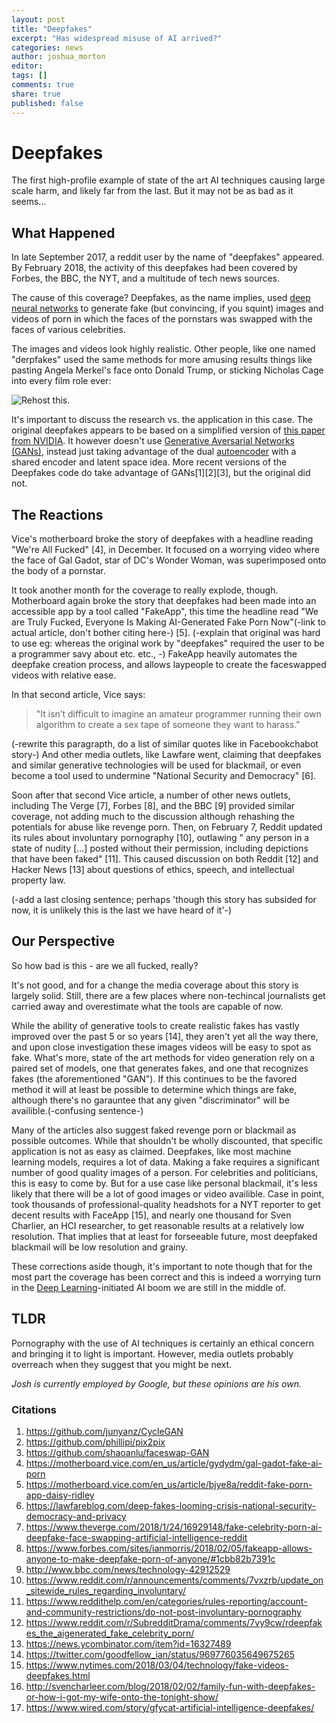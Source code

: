 ```yaml
---
layout: post
title: "Deepfakes"
excerpt: "Has widespread misuse of AI arrived?"
categories: news
author: joshua_morton
editor: 
tags: []
comments: true
share: true
published: false
---
```


# Deepfakes

The first high-profile example of state of the art AI techniques causing large scale harm, 
and likely far from the last. But it may not be as bad as it seems...

## What Happened

In late September 2017, a reddit user by the name of "deepfakes" appeared. By
February 2018, the activity of this deepfakes had been covered by Forbes, the BBC, the NYT, and 
a multitude of tech news sources.

The cause of this coverage? Deepfakes, as the name implies, used [deep](http://theai.wiki/Deep%20Learning) [neural
networks](http://theai.wiki/Neural%20Network) to generate fake (but convincing, if you squint) images and videos of
 porn in which the faces of the pornstars was swapped with the faces of various celebrities.

The images and videos look highly realistic. Other people, like one named
"derpfakes" used the same methods for more amusing results things like pasting
Angela Merkel's face onto Donald Trump, or sticking Nicholas Cage into every
film role ever:

![Rehost this.](https://thumbor.forbes.com/thumbor/960x0/smart/https%3A%2F%2Fblogs-images.forbes.com%2Fianmorris%2Ffiles%2F2018%2F02%2FUntitled-5-1200x675.jpg%3Fwidth%3D960)

It's important to discuss the research vs. the application in this case. The
original deepfakes appears to be based on a simplified version of [this paper
from NVIDIA](https://arxiv.org/abs/1703.00848). It however doesn't use
[Generative Aversarial Networks (GANs)](http://theai.wiki/Generative%20Adversarial%20Network%20%28GAN%29), instead just taking advantage of the dual
[autoencoder](http://theai.wiki/Autoencoder) with a shared encoder and latent space idea. More recent versions of
the Deepfakes code do take advantage of GANs[1][2][3], but the original did not.

## The Reactions

Vice's motherboard broke the story of deepfakes with a headline reading "We're
All Fucked" [4], in December. It focused on a worrying video where the face of
Gal Gadot, star of DC's Wonder Woman, was superimposed onto the body of a pornstar.

It took another month for the coverage to really explode, though. Motherboard
again broke the story that deepfakes had been made into an accessible app by a tool called
"FakeApp", this time the headline read "We are Truly Fucked, Everyone Is Making
AI-Generated Fake Porn Now"(-link to actual article, don't bother citing here-) [5]. (-explain that original was hard to use eg: whereas the original work by "deepfakes" required the user to be a programmer savy about etc. etc., -) FakeApp heavily automates the deepfake creation
process, and allows laypeople to create the faceswapped videos with relative
ease.

In that second article, Vice says:

> "It isn’t difficult to imagine an amateur
programmer running their own algorithm to create a sex tape of someone they want
to harass." 

(-rewrite this paragrapth, do a list of similar quotes like in Facebookchabot story-)
And other media outlets, like Lawfare went, claiming that deepfakes
and similar generative technologies will be used for blackmail, or even become a
tool used to undermine "National Security and Democracy" [6].

Soon after that second Vice article, a number of other news outlets, including
The Verge [7], Forbes [8], and the BBC [9] provided similar coverage, not adding
much to the discussion although rehashing the potentials for abuse like revenge
porn. Then, on February 7, Reddit updated its rules about involuntary
pornography [10], outlawing " any person in a state of nudity [...] posted without
their permission, including depictions that have been faked" [11]. This caused
discussion on both Reddit [12] and Hacker News [13] about questions of ethics,
speech, and intellectual property law. 

(-add a last closing sentence; perhaps 'though this story has subsided for now, it is unlikely this is the last we have heard of it'-)

## Our Perspective

So how bad is this - are we all fucked, really?

It's not good, and for a change the media coverage about this story is largely solid. Still, there are a
few places where non-techincal journalists get carried away and overestimate what the tools are
capable of now. 

While the ability of generative tools to create realistic fakes has vastly
improved over the past 5 or so years [14], they aren't yet all the way there,
and upon close investigation these images videos will be easy to spot as fake. What's
more, state of the art methods for video generation rely on a paired set of
models, one that generates fakes, and one that recognizes fakes (the aforementioned "GAN"). 
If this continues to be the favored method it will at least be possible to determine which things are fake, 
although there's no garauntee that any given "discriminator" will be availible.(-confusing sentence-)

Many of the articles also suggest faked revenge porn or blackmail as possible
outcomes. While that shouldn't be wholly discounted, that specific application
is not as easy as claimed. Deepfakes, like most machine learning models,
requires a lot of data. Making a fake requires a significant number of good
quality images of a person. For celebrities and politicians, this is easy to
come by. But for a use case like personal blackmail, it's less likely that
there will be a lot of good images or video availible. Case in point,
 took thousands of professional-quality headshots for a NYT reporter to get
decent results with FaceApp [15], and nearly one thousand for Sven Charlier, an
HCI researcher, to get reasonable results at a relatively low resolution. That
implies that at least for forseeable future, most deepfaked blackmail will be
low resolution and grainy.

These corrections aside though, it's important to note though that for the most part the coverage has been correct and this is indeed a worrying turn in the [Deep Learning](http://theai.wiki/Deep%20Learning)-initiated AI boom we are still in the middle of.

## TLDR

Pornography with the use of AI techniques is certainly an ethical concern and bringing it to light
is important. However, media outlets probably overreach when they
suggest that you might be next.

*Josh is currently employed by Google, but these opinions are his own.*



### Citations
1. https://github.com/junyanz/CycleGAN
2. https://github.com/phillipi/pix2pix
3. https://github.com/shaoanlu/faceswap-GAN
4. https://motherboard.vice.com/en_us/article/gydydm/gal-gadot-fake-ai-porn
5. https://motherboard.vice.com/en_us/article/bjye8a/reddit-fake-porn-app-daisy-ridley
6. https://lawfareblog.com/deep-fakes-looming-crisis-national-security-democracy-and-privacy
7. https://www.theverge.com/2018/1/24/16929148/fake-celebrity-porn-ai-deepfake-face-swapping-artificial-intelligence-reddit
8. https://www.forbes.com/sites/ianmorris/2018/02/05/fakeapp-allows-anyone-to-make-deepfake-porn-of-anyone/#1cbb82b7391c
9. http://www.bbc.com/news/technology-42912529
10. https://www.reddit.com/r/announcements/comments/7vxzrb/update_on_sitewide_rules_regarding_involuntary/
11. https://www.reddithelp.com/en/categories/rules-reporting/account-and-community-restrictions/do-not-post-involuntary-pornography
12. https://www.reddit.com/r/SubredditDrama/comments/7vy9cw/rdeepfakes_the_aigenerated_fake_celebrity_porn/
13. https://news.ycombinator.com/item?id=16327489
14. https://twitter.com/goodfellow_ian/status/969776035649675265
15. https://www.nytimes.com/2018/03/04/technology/fake-videos-deepfakes.html
16. http://svencharleer.com/blog/2018/02/02/family-fun-with-deepfakes-or-how-i-got-my-wife-onto-the-tonight-show/
17. https://www.wired.com/story/gfycat-artificial-intelligence-deepfakes/

